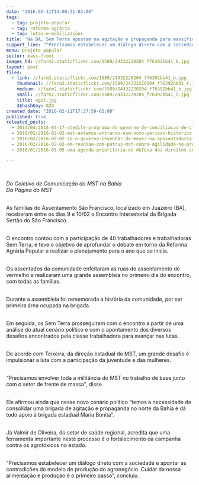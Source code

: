 ```yaml
---
date: "2016-02-11T14:00:31-02:00"
tags:
  - tag: projeto-popular
  - tag: reforma-agrária
  - tag: lutas-e-mobilizações
title: "Na BA, Sem Terra apostam na agitação e propaganda para massificar a luta"
support_line: "“Precisamos estabelecer um diálogo direto com a sociedade e apontar as contradições do modelo de produção do agronegócio\", disse Valmir de Oliveira."
menu: projeto popular
sector: mass-front
images_hd: //farm2.staticflickr.com/1589/24332220204_f76392bb41_b.jpg
layout: post
files:
  - link: //farm2.staticflickr.com/1589/24332220204_f76392bb41_b.jpg
    thumbnail: //farm2.staticflickr.com/1589/24332220204_f76392bb41_t.jpg
    medium: //farm2.staticflickr.com/1589/24332220204_f76392bb41_z.jpg
    small: //farm2.staticflickr.com/1589/24332220204_f76392bb41_n.jpg
    title: agit.jpg
    $$hashKey: 0ZO
created_date: "2016-02-11T17:27:59-02:00"
published: true
releated_posts:
  - 2014/04/2014-04-17-stedile-programa-do-governo-de-conciliacao-de-classes-bateu-no-teto.md
  - 2016/02/2016-02-02-mst-estamos-entrando-num-novo-periodo-historico-da-luta-de-classes.md
  - 2016/02/2016-02-02-se-o-governo-inventar-de-mexer-na-aposentadoria-nos-mobilizaremos-em-todo-o-brasil-promete-stedile.md
  - 2016/02/2016-02-03-em-reuniao-com-patrus-mst-cobra-agilidade-no-processo-de-reforma-agraria.md
  - 2016/01/2016-01-05-uma-agenda-prioritaria-de-defesa-dos-direitos-sociais-para-2016.md

---
```

<p>&nbsp;</p>

<p><em>Do Coletivo de Comunica&ccedil;&atilde;o do MST na Bahia<br />
Da P&aacute;gina do MST</em></p>

<p><br />
As fam&iacute;lias do Assentamento S&atilde;o Francisco, localizado em Juazeiro (BA), receberam entre os dias 9 e 10/02 o Encontro Intersetorial da Brigada Sert&atilde;o do S&atilde;o Francisco.</p>

<p><br />
O encontro contou com a participa&ccedil;&atilde;o de 40 trabalhadores e trabalhadoras Sem Terra, e teve o objetivo de aprofundar o debate em torno da Reforma Agr&aacute;ria Popular e realizar o planejamento para o ano que se inicia.&nbsp;</p>

<p><br />
Os assentados da comunidade enfeitaram as ruas do assentamento de vermelho e realizaram uma grande assembleia no primeiro dia do encontro, com todas as fam&iacute;lias.</p>

<p><br />
Durante a assembleia foi rememorada a hist&oacute;ria da comunidade, por ser primeira &aacute;rea ocupada na brigada.&nbsp;</p>

<p><br />
Em seguida, os Sem Terra prosseguiram com o encontro a partir de uma an&aacute;lise do atual cen&aacute;rio pol&iacute;tico e com o apontamento dos diversos desafios encontrados pela classe trabalhadora para avan&ccedil;ar nas lutas.&nbsp;</p>

<p><br />
De acordo com Teixeira, da dire&ccedil;&atilde;o estadual do MST, um grande desafio &eacute; impulsionar a luta com a participa&ccedil;&atilde;o da juventude e das mulheres.&nbsp;</p>

<p><br />
&ldquo;Precisamos envolver toda a milit&acirc;ncia do MST no trabalho de base junto com o setor de frente de massa&quot;, disse.&nbsp;</p>

<p><br />
Ele afirmou ainda que nesse novo cen&aacute;rio pol&iacute;tico &ldquo;temos a necessidade de consolidar uma brigada de agita&ccedil;&atilde;o e propaganda no norte da Bahia e d&aacute; todo apoio &agrave; brigada estadual Maria Bonita&rdquo;.</p>

<p><br />
J&aacute; Valmir de Oliveira, do setor de sa&uacute;de regional, acredita que uma ferramenta importante neste processo &eacute; o fortalecimento da campanha contra os agrot&oacute;xicos no estado.&nbsp;</p>

<p><br />
&ldquo;Precisamos estabelecer um di&aacute;logo direto com a sociedade e apontar as contradi&ccedil;&otilde;es do modelo de produ&ccedil;&atilde;o do agroneg&oacute;cio. Cuidar da nossa alimenta&ccedil;&atilde;o e produ&ccedil;&atilde;o &eacute; o primeiro passo&rdquo;, concluiu. &nbsp;</p>
